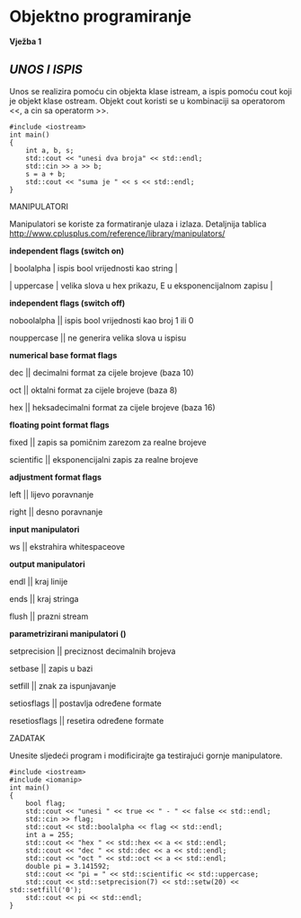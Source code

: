 # Objektno programiranje

**Vježba 1**

## _UNOS I ISPIS_

Unos se realizira pomoću cin objekta klase istream, a ispis pomoću cout koji je
objekt klase ostream. Objekt cout koristi se u kombinaciji sa operatorom <<, a
cin sa operatorm >>.

    #include <iostream>
    int main()
    {
        int a, b, s;
        std::cout << "unesi dva broja" << std::endl;
        std::cin >> a >> b;
        s = a + b;
        std::cout << "suma je " << s << std::endl;
    }


MANIPULATORI

Manipulatori se koriste za formatiranje ulaza i izlaza. 
Detaljnija tablica http://www.cplusplus.com/reference/library/manipulators/

**independent flags (switch on)**

| boolalpha | ispis bool vrijednosti kao string |

| uppercase | velika slova u hex prikazu, E u eksponencijalnom zapisu |


**independent flags (switch off)**

noboolalpha || ispis bool vrijednosti kao broj 1 ili 0

nouppercase || ne generira velika slova u ispisu


**numerical base format flags**

dec || decimalni format za cijele brojeve (baza 10)

oct || oktalni format za cijele brojeve (baza 8)

hex || heksadecimalni format za cijele brojeve (baza 16)


**floating point format flags**

fixed || zapis sa pomičnim zarezom za realne brojeve

scientific || eksponencijalni zapis za realne brojeve


**adjustment format flags**

left || lijevo poravnanje

right || desno poravnanje


**input manipulatori**

ws || ekstrahira whitespaceove


**output manipulatori**

endl || kraj linije

ends || kraj stringa

flush || prazni stream


**parametrizirani manipulatori (<iomanip>)**

setprecision || preciznost decimalnih brojeva

setbase || zapis u bazi

setfill || znak za ispunjavanje

setiosflags || postavlja određene formate

resetiosflags || resetira određene formate


ZADATAK

Unesite sljedeći program i modificirajte ga testirajući gornje manipulatore.

    #include <iostream>
    #include <iomanip>
    int main()
    {
        bool flag;
        std::cout << "unesi " << true << " - " << false << std::endl;
        std::cin >> flag;
        std::cout << std::boolalpha << flag << std::endl;
        int a = 255;
        std::cout << "hex " << std::hex << a << std::endl;
        std::cout << "dec " << std::dec << a << std::endl;
        std::cout << "oct " << std::oct << a << std::endl;
        double pi = 3.141592;
        std::cout << "pi = " << std::scientific << std::uppercase;
        std::cout << std::setprecision(7) << std::setw(20) << std::setfill('0');
        std::cout << pi << std::endl;
    }
